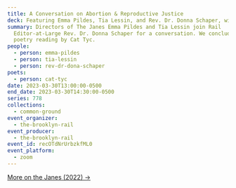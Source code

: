 ```yaml
---
title: A Conversation on Abortion & Reproductive Justice
deck: Featuring Emma Pildes, Tia Lessin, and Rev. Dr. Donna Schaper, with Cat Tyc
summary: Directors of The Janes Emma Pildes and Tia Lessin join Rail
  Editor-at-Large Rev. Dr. Donna Schaper for a conversation. We conclude with a
  poetry reading by Cat Tyc.
people:
  - person: emma-pildes
  - person: tia-lessin
  - person: rev-dr-dona-schaper
poets:
  - person: cat-tyc
date: 2023-03-30T13:00:00-0500
end_date: 2023-03-30T14:30:00-0500
series: 778
collections:
  - common-ground
event_organizer:
  - the-brooklyn-rail
event_producer:
  - the-brooklyn-rail
event_id: recOTdNrUrbzkfML0
event_platform:
  - zoom
---
```

[More on the Janes (2022) →](https://www.hbo.com/movies/the-janes)
